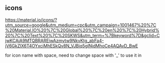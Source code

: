 
## icons
https://material.io/icons/?utm_source=google&utm_medium=cpc&utm_campaign=1001467%20%7C%20Material.IO%20%7C%20Global%20%7C%20en%20%7C%20Hybrid%20%7C%20Text%20%7C%20SKWS&utm_term=%7Bkeyword%7D&gclid=CjwKCAiA9MTQBRAREiwAzmytw9NkvKtg_abFa4-jV6GkZlX6T4OYxciMhESkQv8N_VJBiq5glNjdMhoCe4AQAvD_BwE

for icon name with space, need to change space with '_' to use it in <mat-icon>